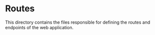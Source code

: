 # Routes

This directory contains the files responsible for defining the routes and endpoints of the web application.

